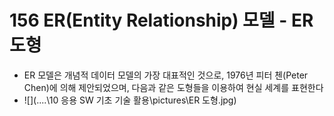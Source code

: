 # 156 ER(Entity Relationship) 모델 - ER 도형

- ER 모델은 개념적 데이터 모델의 가장 대표적인 것으로, 1976년 피터 첸(Peter Chen)에 의해 제안되었으며, 다음과 같은 도형들을 이용하여 현실 세계를 표현한다
- ![](..\..\10 응용 SW 기초 기술 활용\pictures\ER 도형.jpg)